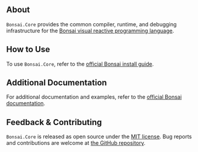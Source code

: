 ## About

`Bonsai.Core` provides the common compiler, runtime, and debugging infrastructure for the [Bonsai visual reactive programming language](https://bonsai-rx.org).

## How to Use

To use `Bonsai.Core`, refer to the [official Bonsai install guide](https://bonsai-rx.org/docs/articles/installation.html).

## Additional Documentation

For additional documentation and examples, refer to the [official Bonsai documentation](https://bonsai-rx.org/docs/api/Bonsai.html).

## Feedback & Contributing

`Bonsai.Core` is released as open source under the [MIT license](https://licenses.nuget.org/MIT). Bug reports and contributions are welcome at [the GitHub repository](https://github.com/bonsai-rx/bonsai).